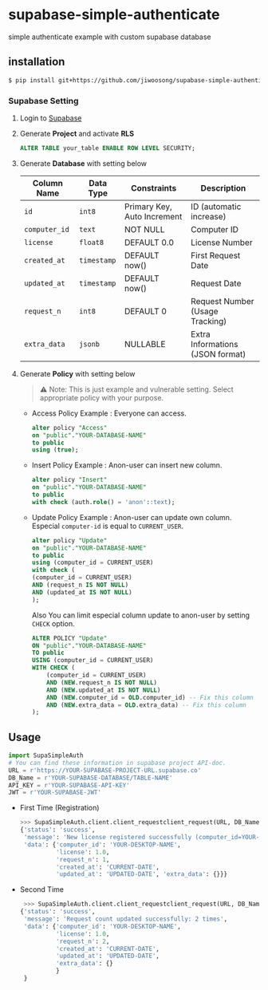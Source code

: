# supabase-simple-authenticate
simple authenticate example with custom supabase database

## installation

```bash
$ pip install git+https://github.com/jiwoosong/supabase-simple-authenticate.git@v0.0.1
```

### Supabase Setting
1. Login to [Supabase](https://supabase.com/)
2. Generate **Project** and activate **RLS**
   ```sql
   ALTER TABLE your_table ENABLE ROW LEVEL SECURITY;
   ```
3. Generate **Database** with setting below

   | Column Name   | Data Type   | Constraints | Description                      |
   |--------------|------------|-------------|----------------------------------|
   | `id`         | `int8` | Primary Key, Auto Increment | ID (automatic increase)          |
   | `computer_id` | `text` | NOT NULL | Computer ID                      |
   | `license`    | `float8` | DEFAULT 0.0 | License Number                   |
   | `created_at` | `timestamp` | DEFAULT now() | First Request Date               |
   | `updated_at` | `timestamp` | DEFAULT now() | Request Date                     |
   | `request_n`  | `int8` | DEFAULT 0 | Request Number (Usage Tracking)  |
   | `extra_data` | `jsonb` | NULLABLE | Extra Informations (JSON format) |

4. Generate **Policy** with setting below
   > ⚠️ Note: This is just example and vulnerable setting. Select appropriate policy with your purpose.
   * Access Policy Example : Everyone can access.
       ```sql
       alter policy "Access"
       on "public"."YOUR-DATABASE-NAME"
       to public
       using (true);
       ```
   * Insert Policy Example : Anon-user can insert new column.
       ```sql
       alter policy "Insert"
       on "public"."YOUR-DATABASE-NAME"
       to public
       with check (auth.role() = 'anon'::text);
       ```
   * Update Policy Example : Anon-user can update own column. Especial `computer-id` is equal to `CURRENT_USER`.
       ```sql
       alter policy "Update"
       on "public"."YOUR-DATABASE-NAME"
       to public
       using (computer_id = CURRENT_USER)
       with check (
       (computer_id = CURRENT_USER) 
       AND (request_n IS NOT NULL) 
       AND (updated_at IS NOT NULL)
       );
       ```
     Also You can limit especial column update to anon-user by setting `CHECK` option.
       ```sql
       ALTER POLICY "Update"
       ON "public"."YOUR-DATABASE-NAME"
       TO public
       USING (computer_id = CURRENT_USER)
       WITH CHECK (
           (computer_id = CURRENT_USER)
           AND (NEW.request_n IS NOT NULL) 
           AND (NEW.updated_at IS NOT NULL)
           AND (NEW.computer_id = OLD.computer_id) -- Fix this column 
           AND (NEW.extra_data = OLD.extra_data) -- Fix this column
       );
       ```

## Usage

```python
import SupaSimpleAuth
# You can find these information in supabase project API-doc.
URL = r'https://YOUR-SUPABASE-PROJECT-URL.supabase.co'
DB_Name = r'YOUR-SUPABASE-DATABASE/TABLE-NAME'
API_KEY = r'YOUR-SUPABASE-API-KEY'
JWT = r'YOUR-SUPABASE-JWT'
```
* First Time (Registration)
   ```python
   >>> SupaSimpleAuth.client.client_requestclient_request(URL, DB_Name, API_KEY, JWT, init_license=1.0, init_extra_data=None)
   {'status': 'success',
    'message': 'New license registered successfully (computer_id=YOUR-DESKTOP-NAME)',
    'data': {'computer_id': 'YOUR-DESKTOP-NAME',
             'license': 1.0,
             'request_n': 1,
             'created_at': 'CURRENT-DATE',
             'updated_at': 'UPDATED-DATE', 'extra_data': {}}}
   ```
* Second Time
   ```python
    >>> SupaSimpleAuth.client.client_requestclient_request(URL, DB_Name, API_KEY, JWT, init_license=1.0, init_extra_data=None)
   {'status': 'success',
    'message': 'Request count updated successfully: 2 times',
    'data': {'computer_id': 'YOUR-DESKTOP-NAME',
             'license': 1.0,
             'request_n': 2,
             'created_at': 'CURRENT-DATE',
             'updated_at': 'UPDATED-DATE',
             'extra_data': {}
             }
    }
   ```